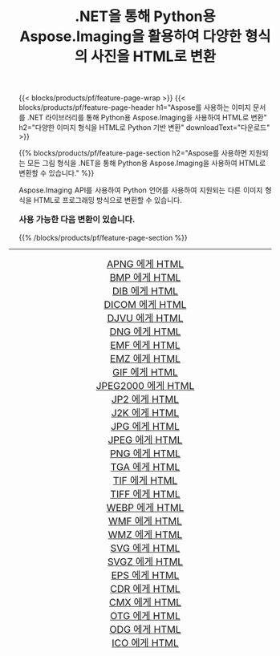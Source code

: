 ﻿---
title: .NET을 통해 Python용 Aspose.Imaging을 활용하여 다양한 형식의 사진을 HTML로 변환 
weight: 3920
url: /ko/python-net/conversion/to/html/ 
lang: ko
langdirlevel: 2
locales: zh-hans,ja,it,ru,de,es,fr,nl,id,lt,pl,pt,vi,tr,ko,zh-hant,ar,hi,th,sv,cs,uk,he
description: .NET 라이브러리를 통해 Python용 Aspose.Imaging을 사용하여 다양한 형식을 HTML로 변환할 수 있습니다.
---

{{< blocks/products/pf/feature-page-wrap >}}
{{< blocks/products/pf/feature-page-header h1="Aspose를 사용하는 이미지 문서를 .NET 라이브러리를 통해 Python용 Aspose.Imaging을 사용하여 HTML로 변환" h2="다양한 이미지 형식을 HTML로 Python 기반 변환" downloadText="다운로드" >}}


{{% blocks/products/pf/feature-page-section  h2="Aspose를 사용하면 지원되는 모든 그림 형식을 .NET을 통해 Python용 Aspose.Imaging을 사용하여 HTML로 변환할 수 있습니다." %}}
<p align=justify>Aspose.Imaging API를 사용하여 Python 언어를 사용하여 지원되는 다른 이미지 형식을 HTML로 프로그래밍 방식으로 변환할 수 있습니다.</p>
<h3 style="margin-top:16px;">
사용 가능한 다음 변환이 있습니다.
</h3>
{{% /blocks/products/pf/feature-page-section %}}
<div class="container-fluid productfamilypage bg-gray">
    <div class="convertypes bg-gray agp-content section">
        <div class="container">
		<hr style="margin-left:-20px;"/>
		<div class="row other-converters" style="gap: 10px;font-size: 19px;text-align:center;">
		    <div class='col-md-3 other-converter remove-lp remove-rp'><a href="/imaging/ko/python-net/conversion/apng-to-html/" style="padding:15px;">APNG 에게 HTML</a></div>
<div class='col-md-3 other-converter remove-lp remove-rp'><a href="/imaging/ko/python-net/conversion/bmp-to-html/" style="padding:15px;">BMP 에게 HTML</a></div>
<div class='col-md-3 other-converter remove-lp remove-rp'><a href="/imaging/ko/python-net/conversion/dib-to-html/" style="padding:15px;">DIB 에게 HTML</a></div>
<div class='col-md-3 other-converter remove-lp remove-rp'><a href="/imaging/ko/python-net/conversion/dicom-to-html/" style="padding:15px;">DICOM 에게 HTML</a></div>
<div class='col-md-3 other-converter remove-lp remove-rp'><a href="/imaging/ko/python-net/conversion/djvu-to-html/" style="padding:15px;">DJVU 에게 HTML</a></div>
<div class='col-md-3 other-converter remove-lp remove-rp'><a href="/imaging/ko/python-net/conversion/dng-to-html/" style="padding:15px;">DNG 에게 HTML</a></div>
<div class='col-md-3 other-converter remove-lp remove-rp'><a href="/imaging/ko/python-net/conversion/emf-to-html/" style="padding:15px;">EMF 에게 HTML</a></div>
<div class='col-md-3 other-converter remove-lp remove-rp'><a href="/imaging/ko/python-net/conversion/emz-to-html/" style="padding:15px;">EMZ 에게 HTML</a></div>
<div class='col-md-3 other-converter remove-lp remove-rp'><a href="/imaging/ko/python-net/conversion/gif-to-html/" style="padding:15px;">GIF 에게 HTML</a></div>
<div class='col-md-3 other-converter remove-lp remove-rp'><a href="/imaging/ko/python-net/conversion/jpeg2000-to-html/" style="padding:15px;">JPEG2000 에게 HTML</a></div>
<div class='col-md-3 other-converter remove-lp remove-rp'><a href="/imaging/ko/python-net/conversion/jp2-to-html/" style="padding:15px;">JP2 에게 HTML</a></div>
<div class='col-md-3 other-converter remove-lp remove-rp'><a href="/imaging/ko/python-net/conversion/j2k-to-html/" style="padding:15px;">J2K 에게 HTML</a></div>
<div class='col-md-3 other-converter remove-lp remove-rp'><a href="/imaging/ko/python-net/conversion/jpg-to-html/" style="padding:15px;">JPG 에게 HTML</a></div>
<div class='col-md-3 other-converter remove-lp remove-rp'><a href="/imaging/ko/python-net/conversion/jpeg-to-html/" style="padding:15px;">JPEG 에게 HTML</a></div>
<div class='col-md-3 other-converter remove-lp remove-rp'><a href="/imaging/ko/python-net/conversion/png-to-html/" style="padding:15px;">PNG 에게 HTML</a></div>
<div class='col-md-3 other-converter remove-lp remove-rp'><a href="/imaging/ko/python-net/conversion/tga-to-html/" style="padding:15px;">TGA 에게 HTML</a></div>
<div class='col-md-3 other-converter remove-lp remove-rp'><a href="/imaging/ko/python-net/conversion/tif-to-html/" style="padding:15px;">TIF 에게 HTML</a></div>
<div class='col-md-3 other-converter remove-lp remove-rp'><a href="/imaging/ko/python-net/conversion/tiff-to-html/" style="padding:15px;">TIFF 에게 HTML</a></div>
<div class='col-md-3 other-converter remove-lp remove-rp'><a href="/imaging/ko/python-net/conversion/webp-to-html/" style="padding:15px;">WEBP 에게 HTML</a></div>
<div class='col-md-3 other-converter remove-lp remove-rp'><a href="/imaging/ko/python-net/conversion/wmf-to-html/" style="padding:15px;">WMF 에게 HTML</a></div>
<div class='col-md-3 other-converter remove-lp remove-rp'><a href="/imaging/ko/python-net/conversion/wmz-to-html/" style="padding:15px;">WMZ 에게 HTML</a></div>
<div class='col-md-3 other-converter remove-lp remove-rp'><a href="/imaging/ko/python-net/conversion/svg-to-html/" style="padding:15px;">SVG 에게 HTML</a></div>
<div class='col-md-3 other-converter remove-lp remove-rp'><a href="/imaging/ko/python-net/conversion/svgz-to-html/" style="padding:15px;">SVGZ 에게 HTML</a></div>
<div class='col-md-3 other-converter remove-lp remove-rp'><a href="/imaging/ko/python-net/conversion/eps-to-html/" style="padding:15px;">EPS 에게 HTML</a></div>
<div class='col-md-3 other-converter remove-lp remove-rp'><a href="/imaging/ko/python-net/conversion/cdr-to-html/" style="padding:15px;">CDR 에게 HTML</a></div>
<div class='col-md-3 other-converter remove-lp remove-rp'><a href="/imaging/ko/python-net/conversion/cmx-to-html/" style="padding:15px;">CMX 에게 HTML</a></div>
<div class='col-md-3 other-converter remove-lp remove-rp'><a href="/imaging/ko/python-net/conversion/otg-to-html/" style="padding:15px;">OTG 에게 HTML</a></div>
<div class='col-md-3 other-converter remove-lp remove-rp'><a href="/imaging/ko/python-net/conversion/odg-to-html/" style="padding:15px;">ODG 에게 HTML</a></div>
<div class='col-md-3 other-converter remove-lp remove-rp'><a href="/imaging/ko/python-net/conversion/ico-to-html/" style="padding:15px;">ICO 에게 HTML</a></div>
                </div>
        </div>
    </div>
</div>
<br/>


